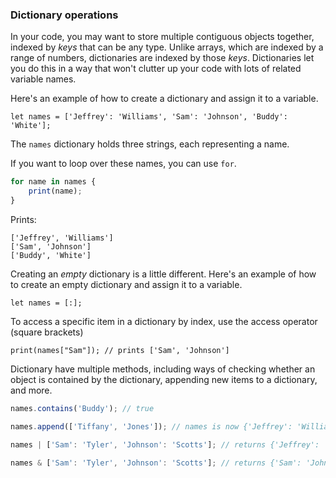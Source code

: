 ### Dictionary operations

In your code, you may want to store multiple
contiguous objects together, indexed by *keys* that can be any type. Unlike arrays, which are indexed by a range of numbers, dictionaries are indexed by those *keys*. Dictionaries let you do this in a way that won't clutter up your code with
lots of related variable names.

Here's an example of how to create a dictionary and assign
it to a variable.

`let names = ['Jeffrey': 'Williams', 'Sam': 'Johnson', 'Buddy': 'White'];`

The `names` dictionary holds three strings, each
representing a name.

If you want to loop over these names, you can use `for`.

```javascript
for name in names {
    print(name);
}
```

Prints:
```
['Jeffrey', 'Williams']
['Sam', 'Johnson']
['Buddy', 'White']
```

Creating an *empty* dictionary is a little different.
Here's an example of how to create an empty dictionary
and assign it to a variable.

`let names = [:];`

To access a specific item in a dictionary by index, use the
access operator (square brackets)

`print(names["Sam"]); // prints ['Sam', 'Johnson']`

Dictionary have multiple methods, including ways of checking whether
an object is contained by the dictionary, appending new items to
a dictionary, and more.

```javascript
names.contains('Buddy'); // true

names.append(['Tiffany', 'Jones']); // names is now {'Jeffrey': 'Williams', 'Sam': 'Johnson', 'Buddy': 'White', 'Tiffany': 'Jones'}

names | ['Sam': 'Tyler', 'Johnson': 'Scotts']; // returns {'Jeffrey': 'Williams', 'Sam': 'Johnson', 'Buddy': 'White', 'Tyler': 'Scotts'}

names & ['Sam': 'Tyler', 'Johnson': 'Scotts']; // returns {'Sam': 'Johnson'}
```
